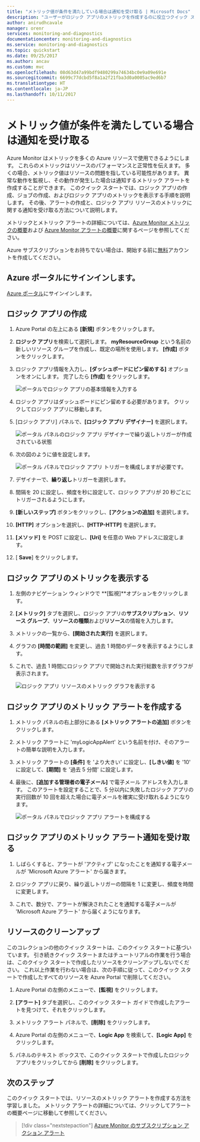 ```yaml
---
title: "メトリック値が条件を満たしている場合は通知を受け取る | Microsoft Docs"
description: "ユーザーがロジック アプリのメトリックを作成するのに役立つクイック スタート ガイド"
author: anirudhcavale
manager: orenr
services: monitoring-and-diagnostics
documentationcenter: monitoring-and-diagnostics
ms.service: monitoring-and-diagnostics
ms.topic: quickstart
ms.date: 09/25/2017
ms.author: ancav
ms.custom: mvc
ms.openlocfilehash: 08d63d47a99bdf9480299a74634bc0e9a09e691e
ms.sourcegitcommit: 6699c77dcbd5f8a1a2f21fba3d0a0005ac9ed6b7
ms.translationtype: HT
ms.contentlocale: ja-JP
ms.lasthandoff: 10/11/2017
---
```

# <a name="receive-a-notification-when-a-metric-value-meets-a-condition"></a>メトリック値が条件を満たしている場合は通知を受け取る

Azure Monitor はメトリックを多くの Azure リソースで使用できるようにします。 これらのメトリックはリソースのパフォーマンスと正常性を伝えます。 多くの場合、メトリック値はリソースの問題を指している可能性があります。 異常な動作を監視し、その動作が発生した場合は通知するメトリック アラートを作成することができます。 このクイック スタートでは、ロジック アプリの作成、ジョブの作成、およびロジック アプリのメトリックを表示する手順を説明します。 その後、アラートの作成と、ロジック アプリ リソースのメトリックに関する通知を受け取る方法について説明します。

メトリックとメトリック アラートの詳細については、[Azure Monitor メトリックの概要](./monitoring-overview-metrics.md)および [Azure Monitor アラートの概要](./monitoring-overview-alerts.md)に関するページを参照してください。 

Azure サブスクリプションをお持ちでない場合は、開始する前に[無料](https://azure.microsoft.com/free/)アカウントを作成してください。

## <a name="sign-in-to-the-azure-portal"></a>Azure ポータルにサインインします。

[Azure ポータル](https://portal.azure.com/)にサインインします。

## <a name="create-a-logic-app"></a>ロジック アプリの作成

1. Azure Portal の左上にある **[新規]** ボタンをクリックします。

2. **ロジック アプリ**を検索して選択します。 **myResourceGroup** という名前の新しいリソース グループを作成し、既定の場所を使用します。 **[作成]** ボタンをクリックします。

3. ロジック アプリ情報を入力し、**[ダッシュボードにピン留めする]** オプションをオンにします。 完了したら **[作成]** をクリックします。

    ![ポータルでロジック アプリの基本情報を入力する](./media/monitoring-quick-resource-metric-alert-portal/create-logic-app-portal.png)  


4. ロジック アプリはダッシュボードにピン留めする必要があります。 クリックしてロジック アプリに移動します。

5. [ロジック アプリ] パネルで、**[ロジック アプリ デザイナー]** を選択します。

     ![ポータル パネルのロジック アプリ デザイナーで繰り返しトリガーが作成されている状態](./media/monitoring-quick-resource-metric-alert-portal/logic-app-designer.png)  

6. 次の図のように値を設定します。

    ![ポータル パネルでロジック アプリ トリガーを構成します](./media/monitoring-quick-resource-metric-alert-portal/create-logic-app-triggers.png)が必要です。 

7. デザイナーで、**繰り返し**トリガーを選択します。

8. 間隔を 20 に設定し、頻度を秒に設定して、ロジック アプリが 20 秒ごとにトリガーされるようにします。

9. **[新しいステップ]** ボタンをクリックし、**[アクションの追加]** を選択します。

10. **[HTTP]** オプションを選択し、**[HTTP-HTTP]** を選択します。

11. **[メソッド]** を POST に設定し、**[Uri]** を任意の Web アドレスに設定します。

12. [ **Save**] をクリックします。

## <a name="view-metrics-for-your-logic-app"></a>ロジック アプリのメトリックを表示する

1. 左側のナビゲーション ウィンドウで **[監視]**オプションをクリックします。

2. **[メトリック]** タブを選択し、ロジック アプリの**サブスクリプション**、**リソース グループ**、**リソースの種類**および**リソース**の情報を入力します。

3. メトリックの一覧から、**[開始された実行]** を選択します。

4. グラフの **[時間の範囲]** を変更し、過去 1 時間のデータを表示するようにします。

5. これで、過去 1 時間にロジック アプリで開始された実行総数を示すグラフが表示されます。

    ![ロジック アプリ リソースのメトリック グラフを表示する](./media/monitoring-quick-resource-metric-alert-portal/logic-app-metric-chart.png)

## <a name="create-a-metric-alert-for-your-logic-app"></a>ロジック アプリのメトリック アラートを作成する

1.  メトリック パネルの右上部分にある **[メトリック アラートの追加]** ボタンをクリックします。

2. メトリック アラートに 'myLogicAppAlert' という名前を付け、そのアラートの簡単な説明を入力します。

3. メトリック アラートの **[条件]** を 'より大きい' に設定し、**[しきい値]** を '10' に設定して、**[期間]** を '過去 5 分間' に設定します。

4. 最後に、**[追加する管理者の電子メール]** で電子メール アドレスを入力します。 このアラートを設定することで、5 分以内に失敗したロジック アプリの実行回数が 10 回を超えた場合に電子メールを確実に受け取れるようになります。

    ![ポータル パネルでロジック アプリ アラートを構成する](./media/monitoring-quick-resource-metric-alert-portal/logic-app-metrics-alert-portal.png)

## <a name="receive-metric-alert-notifications-for-your-logic-app"></a>ロジック アプリのメトリック アラート通知を受け取る
1. しばらくすると、アラートが 'アクティブ' になったことを通知する電子メールが 'Microsoft Azure アラート' から届きます。

2. ロジック アプリに戻り、繰り返しトリガーの間隔を 1 に変更し、頻度を時間に変更します。

3. これで、数分で、アラートが解決されたことを通知する電子メールが 'Microsoft Azure アラート' から届くようになります。

## <a name="clean-up-resources"></a>リソースのクリーンアップ

このコレクションの他のクイック スタートは、このクイック スタートに基づいています。 引き続きクイック スタートまたはチュートリアルの作業を行う場合は、このクイック スタートで作成したリソースをクリーンアップしないでください。 これ以上作業を行わない場合は、次の手順に従って、このクイック スタートで作成したすべてのリソースを Azure Portal で削除してください。

1. Azure Portal の左側のメニューで、**[監視]** をクリックします。

2. **[アラート]** タブを選択し、このクイック スタート ガイドで作成したアラートを見つけて、それをクリックします。

3. メトリック アラート パネルで、**[削除]** をクリックします。

4. Azure Portal の左側のメニューで、**Logic App** を検索して、**[Logic App]** をクリックします。

5. パネルのテキスト ボックスで、このクイック スタートで作成したロジック アプリをクリックしてから **[削除]** をクリックします。

## <a name="next-steps"></a>次のステップ

このクイック スタートでは、リソースのメトリック アラートを作成する方法を学習しました。 メトリック アラートの詳細については、クリックしてアラートの概要ページに移動して参照してください。

> [!div class="nextstepaction"]
> [Azure Monitor のサブスクリプション アクション アラート](./monitor-quick-audit-notify-action-in-subscription.md )
